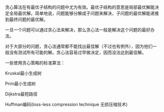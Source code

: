 贪心算法在有最优子结构的问题中尤为有效。最优子结构的意思是局部最优解能决定全局最优解。简单地说，问题能够分解成子问题来解决，子问题的最优解能递推到最终问题的最优解。

一旦一个问题可以通过贪心法来解决，那么贪心法一般是解决这个问题的最好办法。

对于大部分的问题，贪心法通常都不能找出最佳解（不过也有例外），因为他们一般没有测试所有可能的解。贪心法容易过早做决定，因而没法达到最佳解。



一些使用贪心策略的标准算法：

Kruskal最小生成树

Prim最小生成树

Dijkstra最短路径

Huffman编码(loss-less compression technique 无损压缩技术)